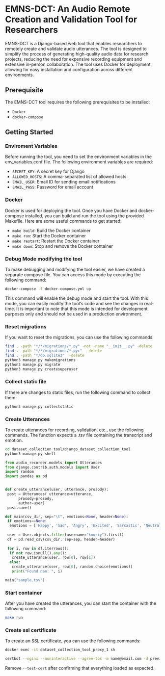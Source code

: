 # EMNS-DCT: An Audio Remote Creation and Validation Tool for Researchers

EMNS-DCT is a Django-based web tool that enables researchers to remotely create and validate audio utterances. The tool is designed to simplify the process of generating high-quality audio data for research projects, reducing the need for expensive recording equipment and extensive in-person collaboration. The tool uses Docker for deployment, allowing for easy installation and configuration across different environments.

## Prerequisite

The EMNS-DCT tool requires the following prerequisites to be installed:

- `Docker`
- `docker-compose`

## Getting Started

### Enviroment Variables

Before running the tool, you need to set the environment variables in the env_variables.conf file. The following environment variables are required:

- `SECRET_KEY`: A secret key for Django
- `ALLOWED_HOSTS`: A comma-separated list of allowed hosts
- `EMAIL_USER`: Email ID for sending email notifications
- `EMAIL_PASS`: Password for email account

### Docker

Docker is used for deploying the tool. Once you have Docker and docker-compose installed, you can build and run the tool using the provided Makefile. Here are some useful commands to get started:

- `make build`: Build the Docker container
- `make run`: Start the Docker container
- `make restart`: Restart the Docker container
- `make down`: Stop and remove the Docker container

### Debug Mode modifying the tool

To make debugging and modifying the tool easier, we have created a separate compose file. You can access this mode by executing the following command:

```sh
docker-compose -f docker-compose.yml up
```

This command will enable the debug mode and start the tool. With this mode, you can easily modify the tool's code and see the changes in real-time. It is important to note that this mode is intended for development purposes only and should not be used in a production environment.

### Reset migrations

If you want to reset the migrations, you can use the following commands:

``` bash
find . -path "*/*/migrations/*.py" -not -name "__init__.py" -delete
find . -path "*/*/migrations/*.pyc"  -delete
find . -path "*/db.sqlite3"  -delete
python3 manage.py makemigrations
python3 manage.py migrate
python3 manage.py createsuperuser
```

### Collect static file

If there are changes to static files, run the following command to collect them:

``` bash
python3 manage.py collectstatic
```

### Create Utterances

To create utterances for recording, validation, etc., use the following commands. The function expects a .tsv file containing the transcript and emotion.

``` bash
cd dataset_collection_tool/django_dataset_collection_tool
python3 manage.py shell
```

``` python
from audio_recorder.models import Utterances
from django.contrib.auth.models import User
import random
import pandas as pd


def create_utterance(user, utterance, prosody):
 post = Utterances( utterance=utterance,
      prosody=prosody,
      author=user)
 post.save()

def main(csv_dir, sep="\t", emotions=None, header=None):
 if emotions==None:
  emotions = ['Happy', 'Sad', 'Angry', 'Excited', 'Sarcastic', 'Neutral', 'Disgust', 'Surprised']
 
 user = User.objects.filter(username="knoriy").first()
 df = pd.read_csv(csv_dir, sep=sep, header=header)
 
 for i, row in df.iterrows():
  if not row.isnull().any():
   create_utterance(user, row[0], row[1])
  else:
   create_utterance(user, row[0], random.choice(emotions))
   print("Found nan: ", i)

main("sample.tsv")
```

### Start container

After you have created the utterances, you can start the container with the following command:

``` bash
make run
```

### Create ssl certificate

To create an SSL certificate, you can use the following commands:

``` bash
docker exec -it dataset_collection_tool_proxy_1 sh
```

``` bash
certbot --nginx --noninteractive --agree-tos -m name@email.com -d preview.openempathic.com -d www.preview.openempathic.com --redirect --test-cert
```

Remove `--test-cert` after confirming that everything loaded as expected.

